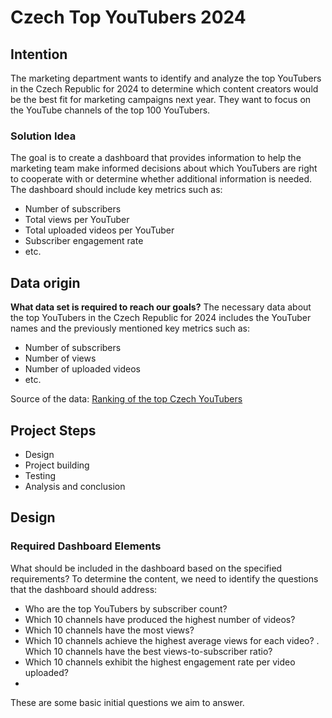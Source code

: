 # Czech Top YouTubers 2024

## Intention
The marketing department wants to identify and analyze the top YouTubers in the Czech Republic for 2024 to determine which content creators would be the best fit for marketing campaigns next year. They want to focus on the YouTube channels of the top 100 YouTubers.

### Solution Idea
The goal is to create a dashboard that provides information to help the marketing team make informed decisions about which YouTubers are right to cooperate with or determine whether additional information is needed. The dashboard should include key metrics such as:
- Number of subscribers
- Total views per YouTuber
- Total uploaded videos per YouTuber
- Subscriber engagement rate
- etc.

## Data origin

**What data set is required to reach our goals?**
The necessary data about the top YouTubers in the Czech Republic for 2024 includes the YouTuber names and the previously mentioned key metrics such as:

- Number of subscribers
- Number of views
- Number of uploaded videos
- etc.

Source of the data: <a href="https://starngage.com/plus/en-us/influencer/ranking/youtube/czech-republic" target="_blank">Ranking of the top Czech YouTubers</a>

## Project Steps

- Design
- Project building
- Testing
- Analysis and conclusion

## Design

### Required Dashboard Elements

What should be included in the dashboard based on the specified requirements? To determine the content, we need to identify the questions that the dashboard should address:

- Who are the top YouTubers by subscriber count?
- Which 10 channels have produced the highest number of videos?
- Which 10 channels have the most views?
- Which 10 channels achieve the highest average views for each video?
. Which 10 channels have the best views-to-subscriber ratio?
- Which 10 channels exhibit the highest engagement rate per video uploaded?
- 
These are some basic initial questions we aim to answer.
